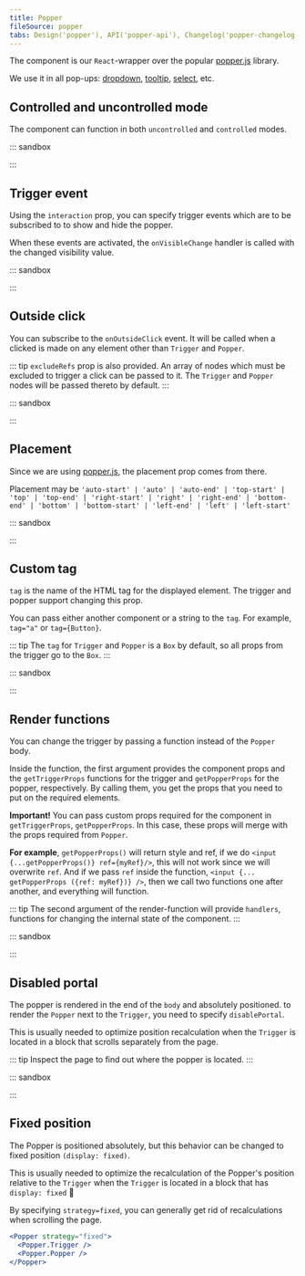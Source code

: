 ```yaml
---
title: Popper
fileSource: popper
tabs: Design('popper'), API('popper-api'), Changelog('popper-changelog')
---
```


The component is our `React`-wrapper over the popular [popper.js](https://popper.js.org/) library.

We use it in all pop-ups: [dropdown](/components/dropdown/dropdown), [tooltip](/components/tooltip/tooltip), [select](/components/select/select), etc.

## Controlled and uncontrolled mode

The component can function in both `uncontrolled` and `controlled` modes.

::: sandbox

<script lang="tsx">
  export Demo from 'stories/components/popper/documentation/examples/show-hide.tsx';
</script>

:::

## Trigger event

Using the `interaction` prop, you can specify trigger events which are to be subscribed to to show and hide the popper.

When these events are activated, the `onVisibleChange` handler is called with the changed visibility value.

::: sandbox

<script lang="tsx">
  export Demo from 'stories/components/popper/documentation/examples/events-trigger.tsx';
</script>

:::

## Outside click

You can subscribe to the `onOutsideClick` event. It will be called when a clicked is made on any element other than `Trigger` and `Popper`.

::: tip
`excludeRefs` prop is also provided. An array of nodes which must be excluded to trigger a click can be passed to it. The `Trigger` and `Popper` nodes will be passed thereto by default.
:::

::: sandbox

<script lang="tsx">
  export Demo from 'stories/components/popper/documentation/examples/click-outside.tsx';
</script>

:::

## Placement

Since we are using [popper.js](https://popper.js.org/), the placement prop comes from there.

Placement may be `'auto-start' | 'auto' | 'auto-end' | 'top-start' | 'top' | 'top-end' | 'right-start' | 'right' | 'right-end' | 'bottom-end' | 'bottom' | 'bottom-start' | 'left-end' | 'left' | 'left-start'`

::: sandbox

<script lang="tsx">
  export Demo from 'stories/components/popper/documentation/examples/placement.tsx';
</script>

:::

## Custom tag

`tag` is the name of the HTML tag for the displayed element. The trigger and popper support changing this prop.

You can pass either another component or a string to the `tag`. For example, `tag="a"` or `tag={Button}`.

::: tip
The `tag` for `Trigger` and `Popper` is a `Box` by default, so all props from the trigger go to the `Box`.
:::

::: sandbox

<script lang="tsx">
  export Demo from 'stories/components/popper/documentation/examples/custom-tag.tsx';
</script>

:::

## Render functions

You can change the trigger by passing a function instead of the `Popper` body.

Inside the function, the first argument provides the component props and the `getTriggerProps` functions for the trigger and `getPopperProps` for the popper, respectively. By calling them, you get the props that you need to put on the required elements.

**Important!** You can pass custom props required for the component in `getTriggerProps`, `getPopperProps`. In this case, these props will merge with the props required from `Popper`.

**For example**, `getPopperProps()` will return style and ref, if we do `<input {...getPopperProps()} ref={myRef}/>`, this will not work since we will overwrite `ref`. And if we pass `ref` inside the function, `<input {... getPopperProps ({ref: myRef})} />`, then we call two functions one after another, and everything will function.

::: tip
The second argument of the render-function will provide `handlers`, functions for changing the internal state of the component.
:::

::: sandbox

<script lang="tsx">
  export Demo from 'stories/components/popper/documentation/examples/render-functions.tsx';
</script>

:::

## Disabled portal

The popper is rendered in the end of the `body` and absolutely positioned. to render the `Popper` next to the `Trigger`, you need to specify `disablePortal`.

This is usually needed to optimize position recalculation when the `Trigger` is located in a block that scrolls separately from the page.

::: tip
Inspect the page to find out where the popper is located.
:::

::: sandbox

<script lang="tsx">
  export Demo from 'stories/components/popper/documentation/examples/disabled-portal.tsx';
</script>

:::

## Fixed position

The Popper is positioned absolutely, but this behavior can be changed to fixed position `(display: fixed)`.

This is usually needed to optimize the recalculation of the Popper's position relative to the `Trigger` when the `Trigger` is located in a block that has `display: fixed` 🤯

By specifying `strategy=fixed`, you can generally get rid of recalculations when scrolling the page.

```jsx
<Popper strategy="fixed">
  <Popper.Trigger />
  <Popper.Popper />
</Popper>
```


